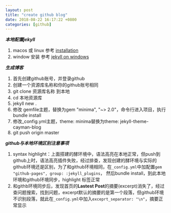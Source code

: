 ```yaml
---
layout: post
title: "create github blog"
date: 2018-08-22 16:17:22 +0800
categories: [github]
---
```


***本地配置jekyll***
1. macos 或 linux 参考 [installation](https://jekyllrb.com/docs/installation/)
2. window 安装 参考 [jekyll on windows](https://jekyllrb.com/docs/windows/)

***生成博客***
1. 首先创建github账号，并登录github
2. 创建一个资源库名称和你的github账号相同
3. git clone 资源库名称 到本地
4. cd 本地资源库
5. jekyll new .
6. 修改 gemfile主题，替换为gem "minima", "~> 2.0"，命令行进入项目，执行bundle install
7. 修改_config.yml主题，theme: minima替换为theme: jekyll-theme-cayman-blog
8. git push origin master

***github与本地环境区别注意事项***
1. syntax highlight：上面搭建的酵环境中，语法高亮在本地正常，但push到github上时，语法高亮插件失败，经过排查，发现创建的酵环境与实际的github环境还是区别，为了和github环境相同，在`_config.yml`中加配置`gem "github-pages", group: :jekyll_plugins`， 然后bundle install，到此本地环境和github环境同步，highlight 标签正常
2. 和githb环境同步后，发现首页的**Lastest Post**的摘要(excerpt)消失了，经过查问题搜索，找到问题，excerpt默认的摘要的是第一个段落，但github环境不识别段落，就此在`_config.yml`中加入`exceprt_separator: "\n"`，摘要正常显示